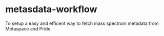 # metasdata-workflow
To setup a easy and efficent way to fetch mass spectrom metadata from Metaspace and Pride.







